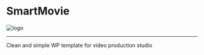 # SmartMovie

![logo](wp-content/themes/smartmovie/screenshot.png)

---

Clean and simple WP template for video production studio
